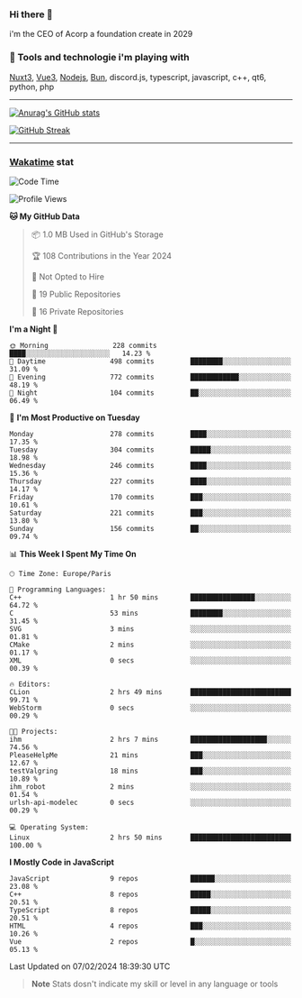 ### Hi there 👋

i'm the CEO of Acorp a foundation create in 2029  

### 🧰 Tools and technologie i'm playing with

[Nuxt3](https://nuxt.com), [Vue3](https://vuejs.org/), [Nodejs](https://nodejs.org), [Bun](https://bun.sh/), discord.js, typescript, javascript, c++, qt6, python, php

---

[![Anurag's GitHub stats](https://github-readme-stats.vercel.app/api?username=ackimixs&show_icons=true&theme=github_dark&count_private=true)](https://www.ackimixs.xyz)

[![GitHub Streak](https://github-readme-streak-stats.herokuapp.com?user=Ackimixs&theme=github-dark-blue&date_format=j%20M%5B%20Y%5D&mode=weekly)](https://git.io/streak-stats)

---
 
 ### [Wakatime](https://wakatime.com/) stat

<!--START_SECTION:waka-->
![Code Time](http://img.shields.io/badge/Code%20Time-939%20hrs%2018%20mins-blue)

![Profile Views](http://img.shields.io/badge/Profile%20Views-2-blue)

**🐱 My GitHub Data** 

> 📦 1.0 MB Used in GitHub's Storage 
 > 
> 🏆 108 Contributions in the Year 2024
 > 
> 🚫 Not Opted to Hire
 > 
> 📜 19 Public Repositories 
 > 
> 🔑 16 Private Repositories 
 > 
**I'm a Night 🦉** 

```text
🌞 Morning                228 commits         ████░░░░░░░░░░░░░░░░░░░░░   14.23 % 
🌆 Daytime                498 commits         ████████░░░░░░░░░░░░░░░░░   31.09 % 
🌃 Evening                772 commits         ████████████░░░░░░░░░░░░░   48.19 % 
🌙 Night                  104 commits         ██░░░░░░░░░░░░░░░░░░░░░░░   06.49 % 
```
📅 **I'm Most Productive on Tuesday** 

```text
Monday                   278 commits         ████░░░░░░░░░░░░░░░░░░░░░   17.35 % 
Tuesday                  304 commits         █████░░░░░░░░░░░░░░░░░░░░   18.98 % 
Wednesday                246 commits         ████░░░░░░░░░░░░░░░░░░░░░   15.36 % 
Thursday                 227 commits         ████░░░░░░░░░░░░░░░░░░░░░   14.17 % 
Friday                   170 commits         ███░░░░░░░░░░░░░░░░░░░░░░   10.61 % 
Saturday                 221 commits         ███░░░░░░░░░░░░░░░░░░░░░░   13.80 % 
Sunday                   156 commits         ██░░░░░░░░░░░░░░░░░░░░░░░   09.74 % 
```


📊 **This Week I Spent My Time On** 

```text
🕑︎ Time Zone: Europe/Paris

💬 Programming Languages: 
C++                      1 hr 50 mins        ████████████████░░░░░░░░░   64.72 % 
C                        53 mins             ████████░░░░░░░░░░░░░░░░░   31.45 % 
SVG                      3 mins              ░░░░░░░░░░░░░░░░░░░░░░░░░   01.81 % 
CMake                    2 mins              ░░░░░░░░░░░░░░░░░░░░░░░░░   01.17 % 
XML                      0 secs              ░░░░░░░░░░░░░░░░░░░░░░░░░   00.39 % 

🔥 Editors: 
CLion                    2 hrs 49 mins       █████████████████████████   99.71 % 
WebStorm                 0 secs              ░░░░░░░░░░░░░░░░░░░░░░░░░   00.29 % 

🐱‍💻 Projects: 
ihm                      2 hrs 7 mins        ███████████████████░░░░░░   74.56 % 
PleaseHelpMe             21 mins             ███░░░░░░░░░░░░░░░░░░░░░░   12.67 % 
testValgring             18 mins             ███░░░░░░░░░░░░░░░░░░░░░░   10.89 % 
ihm_robot                2 mins              ░░░░░░░░░░░░░░░░░░░░░░░░░   01.54 % 
urlsh-api-modelec        0 secs              ░░░░░░░░░░░░░░░░░░░░░░░░░   00.29 % 

💻 Operating System: 
Linux                    2 hrs 50 mins       █████████████████████████   100.00 % 
```

**I Mostly Code in JavaScript** 

```text
JavaScript               9 repos             ██████░░░░░░░░░░░░░░░░░░░   23.08 % 
C++                      8 repos             █████░░░░░░░░░░░░░░░░░░░░   20.51 % 
TypeScript               8 repos             █████░░░░░░░░░░░░░░░░░░░░   20.51 % 
HTML                     4 repos             ███░░░░░░░░░░░░░░░░░░░░░░   10.26 % 
Vue                      2 repos             █░░░░░░░░░░░░░░░░░░░░░░░░   05.13 % 
```




 Last Updated on 07/02/2024 18:39:30 UTC
<!--END_SECTION:waka-->

> **Note**
> Stats dosn't indicate my skill or level in any language or tools
